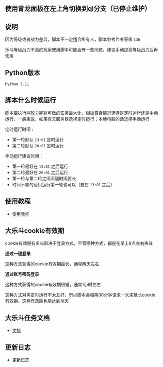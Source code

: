 <h2>使用青龙面板在左上角切换到ql分支（已停止维护）</h2>


## 说明

因为等级或者战力差异，脚本不一定适合所有人，脚本参考作者等级 `136`

乐斗等级战力不高的玩家使用脚本可能会有一些问题，建议手动提高等级战力后再使用


## Python版本

```
Python 3.11
```

## 脚本什么时候运行

脚本要执行两轮才能将可做的任务最大化，根据自身情况选择是定时运行还是手动运行，一般来说，如果有云服务器选择定时运行；本地电脑的话选择手动运行

定时运行时间：
- 第一轮默认 `13:01` 定时运行
- 第二轮默认 `20:01` 定时运行

手动运行建议时间：
- 第一轮最好在 `13:01` 之后运行
- 第二轮最好在 `20:01` 之后运行
- 第一轮与第二轮之间间隔时间要长
- 时间不够的话只运行第一轮也可以（要在 `13:01` 之后）


## 使用教程

- [使用教程](./md/tutorials.md ':include')


## 大乐斗cookie有效期

cookie有效期有多长取决于登录方式，不管哪种方式，都是在早上8点左右失效

**通过一键登录**

这种方式获得的cookie有效期最长，通常两天左右

**通过账号密码登录**

这种方式获得的cookie有效期很短，通常1小时左右

这种方式对需定时运行不太友好，所以脚本会每隔30分钟请求一次来延长cookie有效期，这样有效期也能达到两天


## 大乐斗任务文档

- [文档](https://www.gaoyuanqi.cn/python-daledou/#more)


## 更新日志

- [更新日志](./md/update_log.md ':include')

